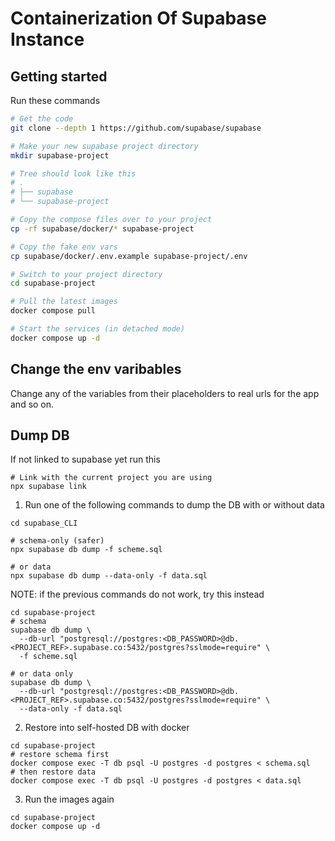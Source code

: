 # Containerization Of Supabase Instance

## Getting started

Run these commands

```sh
# Get the code
git clone --depth 1 https://github.com/supabase/supabase

# Make your new supabase project directory
mkdir supabase-project

# Tree should look like this
# .
# ├── supabase
# └── supabase-project

# Copy the compose files over to your project
cp -rf supabase/docker/* supabase-project

# Copy the fake env vars
cp supabase/docker/.env.example supabase-project/.env

# Switch to your project directory
cd supabase-project

# Pull the latest images
docker compose pull

# Start the services (in detached mode)
docker compose up -d
```

## Change the env varibables

Change any of the variables from their placeholders to real urls for the app and so on.

## Dump DB

If not linked to supabase yet run this

```shell
# Link with the current project you are using
npx supabase link
```

1. Run one of the following commands to dump the DB with or without data

```shell
cd supabase_CLI

# schema-only (safer)
npx supabase db dump -f scheme.sql

# or data
npx supabase db dump --data-only -f data.sql
```

NOTE:
if the previous commands do not work, try this instead

```shell
cd supabase-project
# schema
supabase db dump \
  --db-url "postgresql://postgres:<DB_PASSWORD>@db.<PROJECT_REF>.supabase.co:5432/postgres?sslmode=require" \
  -f scheme.sql

# or data only
supabase db dump \
  --db-url "postgresql://postgres:<DB_PASSWORD>@db.<PROJECT_REF>.supabase.co:5432/postgres?sslmode=require" \
  --data-only -f data.sql
```

2. Restore into self-hosted DB with docker

```shell
cd supabase-project
# restore schema first
docker compose exec -T db psql -U postgres -d postgres < schema.sql
# then restore data
docker compose exec -T db psql -U postgres -d postgres < data.sql
```

3. Run the images again

```shell
cd supabase-project
docker compose up -d
```
